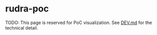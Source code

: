 # rudra-poc

TODO: This page is reserved for PoC visualization.
See [DEV.md](./DEV.md) for the technical detail.

